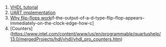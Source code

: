 1. [VHDL tutorial](https://www.seas.upenn.edu/~ese171/vhdl/vhdl_primer.html)
2. [UART implementation](https://www.digikey.com/eewiki/pages/viewpage.action?pageId=59507062)
3. [Why flip-flops work](https://electronics.stackexchange.com/questions/14807)if-the-output-of-a-d-type-flip-flop-appears-immediately-on-the-clock-edge-how-c]
4. [Counters] (https://www.intel.com/content/www/us/en/programmable/quartushelp/13.0/mergedProjects/hdl/vhdl/vhdl_pro_counters.htm)